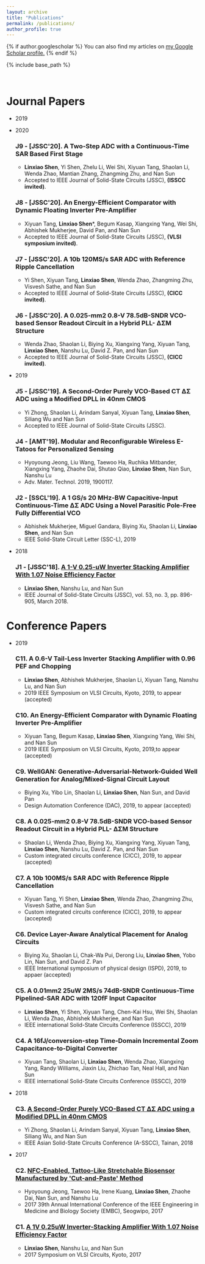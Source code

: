 ```yaml
---
layout: archive
title: "Publications"
permalink: /publications/
author_profile: true
---
```


{% if author.googlescholar %}
  You can also find my articles on <u><a href="{{author.googlescholar}}">my Google Scholar profile</a>.</u>
{% endif %}

{% include base_path %}

<br>

Journal Papers
======

* 2019

 





* 2020
  ### J9 - [JSSC'20]. A Two-Step ADC with a Continuous-Time SAR Based First Stage
     * **Linxiao Shen**, Yi Shen, Zhelu Li, Wei Shi, Xiyuan Tang, Shaolan Li, Wenda Zhao, Mantian Zhang, Zhangming Zhu, and Nan Sun
     * Accepted to IEEE Journal of Solid-State Circuits (JSSC), **(ISSCC invited)**.

  ### J8 - [JSSC'20]. An Energy-Efficient Comparator with Dynamic Floating Inverter Pre-Amplifier
     * Xiyuan Tang, **Linxiao Shen***, Begum Kasap, Xiangxing Yang, Wei Shi, Abhishek Mukherjee, David Pan, and Nan Sun
     * Accepted to IEEE Journal of Solid-State Circuits (JSSC), **(VLSI symposium invited)**.
       
  ### J7 - [JSSC'20]. A 10b 120MS/s SAR ADC with Reference Ripple Cancellation
     * Yi Shen, Xiyuan Tang, **Linxiao Shen**, Wenda Zhao, Zhangming Zhu, Visvesh Sathe, and Nan Sun
     * Accepted to IEEE Journal of Solid-State Circuits (JSSC), **(CICC invited)**.
     
  ### J6 - [JSSC'20]. A 0.025-mm2 0.8-V 78.5dB-SNDR VCO-based Sensor Readout Circuit in a Hybrid PLL- ΔΣM Structure
     * Wenda Zhao, Shaolan Li, Biying Xu, Xiangxing Yang, Xiyuan Tang, **Linxiao Shen**, Nanshu Lu, David Z. Pan, and Nan Sun
     * Accepted to IEEE Journal of Solid-State Circuits (JSSC), **(CICC invited)**.
   
* 2019

  ### J5 - [JSSC'19]. A Second-Order Purely VCO-Based CT ΔΣ ADC using a Modified DPLL in 40nm CMOS
     * Yi Zhong, Shaolan Li, Arindam Sanyal, Xiyuan Tang, **Linxiao Shen**, Siliang Wu and Nan Sun
     * Accepted to IEEE Journal of Solid-State Circuits (JSSC).
 
  ### J4 - [AMT'19]. Modular and Reconfigurable Wireless E-Tatoos for Personalized Sensing
     * Hyoyoung Jeong, Liu Wang, Taewoo Ha, Ruchika Mitbander, Xiangxing Yang, Zhaohe Dai, Shutao Qiao, **Linxiao Shen**, Nan Sun, Nanshu Lu
     * Adv. Mater. Technol. 2019, 1900117. 
 
  ### J2 - [SSCL'19]. A 1 GS/s 20 MHz-BW Capacitive-Input Continuous-Time ∆Σ ADC Using a Novel Parasitic Pole-Free Fully Differential VCO
     * Abhishek Mukherjee, Miguel Gandara, Biying Xu, Shaolan Li, **Linxiao Shen**, and Nan Sun
     * IEEE Solid-State Circuit Letter (SSC-L), 2019
     
* 2018    
     
  ### J1 - [JSSC'18]. [A 1-V 0.25-uW Inverter Stacking Amplifier With 1.07 Noise Efficiency Factor](https://ieeexplore.ieee.org/document/8252872)
     * **Linxiao Shen**, Nanshu Lu, and Nan Sun
     * IEEE Journal of Solid-State Circuits (JSSC), vol. 53, no. 3, pp. 896-905, March 2018.

 
Conference Papers
======

* 2019

  ### C11. A 0.6-V Tail-Less Inverter Stacking Amplifier with 0.96 PEF and Chopping
     * **Linxiao Shen**, Abhishek Mukherjee, Shaolan Li, Xiyuan Tang, Nanshu Lu, and Nan Sun
     * 2019 IEEE Symposium on VLSI Circuits, Kyoto, 2019, to appear (accepted)

  ### C10. An Energy-Efficient Comparator with Dynamic Floating Inverter Pre-Amplifier
     * Xiyuan Tang, Begum Kasap, **Linxiao Shen**, Xiangxing Yang, Wei Shi, and Nan Sun
     * 2019 IEEE Symposium on VLSI Circuits, Kyoto, 2019,to appear (accepted)

  ### C9. WellGAN: Generative-Adversarial-Network-Guided Well Generation for Analog/Mixed-Signal Circuit Layout
     * Biying Xu, Yibo Lin, Shaolan Li, **Linxiao Shen**, Nan Sun, and David Pan
     * Design Automation Conference (DAC), 2019, to appear (accepted)
      
  ### C8. A 0.025-mm2 0.8-V 78.5dB-SNDR VCO-based Sensor Readout Circuit in a Hybrid PLL- ΔΣM Structure
     * Shaolan Li, Wenda Zhao, Biying Xu, Xiangxing Yang, Xiyuan Tang, **Linxiao Shen**, Nanshu Lu, David Z. Pan, and Nan Sun
     * Custom integrated circuits conference (CICC), 2019, to appear (accepted)
      
  ### C7. A 10b 100MS/s SAR ADC with Reference Ripple Cancellation
     * Xiyuan Tang, Yi Shen, **Linxiao Shen**, Wenda Zhao, Zhangming Zhu, Visvesh Sathe, and Nan Sun
     * Custom integrated circuits conference (CICC), 2019, to appear (accepted)
      
  ### C6. Device Layer-Aware Analytical Placement for Analog Circuits
     * Biying Xu, Shaolan Li, Chak-Wa Pui, Derong Liu, **Linxiao Shen**, Yobo Lin, Nan Sun, and David Z. Pan
     * IEEE International symposium of physical design (ISPD), 2019, to appaer (accepted)
      
  ### C5. A 0.01mm2 25uW 2MS/s 74dB-SNDR Continuous-Time Pipelined-SAR ADC with 120fF Input Capacitor
     * **Linxiao Shen**, Yi Shen, Xiyuan Tang, Chen-Kai Hsu, Wei Shi, Shaolan Li, Wenda Zhao, Abhishek Mukherjee, and Nan Sun
     * IEEE international Solid-State Circuits Conference (ISSCC), 2019
      
  ### C4. A 16fJ/conversion-step Time-Domain Incremental Zoom Capacitance-to-Digital Converter
     * Xiyuan Tang, Shaolan Li, **Linxiao Shen**, Wenda Zhao, Xiangxing Yang, Randy Williams, Jiaxin Liu, Zhichao Tan, Neal Hall, and Nan Sun
     * IEEE international Solid-State Circuits Conference (ISSCC), 2019

* 2018

  ### C3. [A Second-Order Purely VCO-Based CT ΔΣ ADC using a Modified DPLL in 40nm CMOS](https://ieeexplore.ieee.org/abstract/document/8579255)
     * Yi Zhong, Shaolan Li, Arindam Sanyal, Xiyuan Tang, **Linxiao Shen**, Siliang Wu, and Nan Sun
     * IEEE Asian Solid-State Circuits Conference (A-SSCC), Tainan, 2018

* 2017
      
  ### C2. [NFC-Enabled, Tattoo-Like Stretchable Biosensor Manufactured by 'Cut-and-Paste' Method](https://ieeexplore.ieee.org/document/8037756)
     * Hyoyoung Jeong, Taewoo Ha, Irene Kuang, **Linxiao Shen**, Zhaohe Dai, Nan Sun, and Nanshu Lu
     * 2017 39th Annual International Conference of the IEEE Engineering in Medicine and Biology Society (EMBC), Seogwipo, 2017
      
  ### C1. [A 1V 0.25uW Inverter-Stacking Amplifier With 1.07 Noise Efficiency Factor](https://ieeexplore.ieee.org/document/8008461)
     * **Linxiao Shen**, Nanshu Lu, and Nan Sun
     * 2017 Symposium on VLSI Circuits, Kyoto, 2017
      
